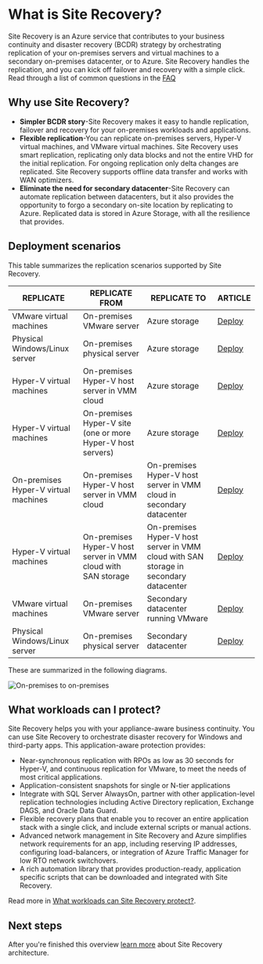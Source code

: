 <properties
	pageTitle="What is Site Recovery? | Windows Azure" 
	description="Azure Site Recovery coordinates the replication, failover and recovery of virtual machines and physical servers located on on-premises to Azure or to a secondary on-premises site." 
	services="site-recovery" 
	documentationCenter="" 
	authors="rayne-wiselman" 
	manager="jwhit" 
	editor=""/>

<tags
	ms.service="site-recovery"
	ms.date="12/14/2015"
	wacn.date=""/>

#  What is Site Recovery?

Site Recovery is an Azure service that contributes to your business continuity and disaster recovery (BCDR) strategy by orchestrating replication of your on-premises servers and virtual machines to a secondary on-premises datacenter, or to Azure. Site Recovery handles the replication, and you can kick off failover and recovery with a simple click. Read through a list of common questions in the [FAQ](/documentation/articles/site-recovery-faq)


## Why use Site Recovery? 

- **Simpler BCDR story**-Site Recovery makes it easy to handle replication, failover and recovery for your on-premises workloads and applications.
- **Flexible replication**-You can replicate on-premises servers, Hyper-V virtual machines, and VMware virtual machines.  Site Recovery uses smart replication, replicating only data blocks and not the entire VHD for the initial replication. For ongoing replication only delta changes are replicated. Site Recovery supports offline data transfer and works with WAN optimizers. 
- **Eliminate the need for secondary datacenter**-Site Recovery can automate replication between datacenters, but it also provides the opportunity to forgo a secondary on-site location by replicating to Azure. Replicated data is stored in Azure Storage, with all the resilience that provides.


## Deployment scenarios

This table summarizes the replication scenarios supported by Site Recovery.

**REPLICATE** | **REPLICATE FROM** | **REPLICATE TO** | **ARTICLE**
---|---|---|---
VMware virtual machines | On-premises VMware server | Azure storage | [Deploy](/documentation/articles/site-recovery-vmware-to-azure)
Physical Windows/Linux server | On-premises physical server | Azure storage | [Deploy](/documentation/articles/site-recovery-vmware-to-azure)
Hyper-V virtual machines | On-premises Hyper-V host server in VMM cloud | Azure storage | [Deploy](/documentation/articles/site-recovery-vmm-to-azure)
Hyper-V virtual machines | On-premises Hyper-V site (one or more Hyper-V host servers) | Azure storage | [Deploy](/documentation/articles/site-recovery-hyper-v-site-to-azure)
On-premises Hyper-V virtual machines| On-premises Hyper-V host server in VMM cloud | On-premises Hyper-V host server in VMM cloud in secondary datacenter | [Deploy](/documentation/articles/site-recovery-vmm-to-vmm)
Hyper-V virtual machines | On-premises Hyper-V host server in VMM cloud with SAN storage| On-premises Hyper-V host server in VMM cloud with SAN storage in secondary datacenter | [Deploy](/documentation/articles/site-recovery-vmm-san)
VMware virtual machines | On-premises VMware server | Secondary datacenter running VMware | [Deploy](/documentation/articles/site-recovery-vmware-to-vmware) 
Physical Windows/Linux server | On-premises physical server | Secondary datacenter | [Deploy](/documentation/articles/site-recovery-vmware-to-vmware) 

These are summarized in the following diagrams.

![On-premises to on-premises](./media/site-recovery-overview/asr-overview-graphic.png)

## What workloads can I protect?

Site Recovery helps you with your appliance-aware business continuity. You can use Site Recovery to orchestrate disaster recovery for Windows and third-party apps. This application-aware protection provides:


- Near-synchronous replication with RPOs as low as 30 seconds for Hyper-V, and continuous replication for VMware,  to meet the needs of most critical applications.
- Application-consistent snapshots for single or N-tier applications
- Integrate with SQL Server AlwaysOn, partner with other application-level replication technologies  including Active Directory replication, Exchange DAGS, and Oracle Data Guard.
- Flexible recovery plans that enable you to recover an entire application stack with a single click, and include external scripts or manual actions. 
- Advanced network management in Site Recovery and Azure simplifies network requirements for an app, including reserving IP addresses, configuring load-balancers, or integration of Azure Traffic Manager for low RTO network switchovers.
- A rich automation library that provides production-ready, application specific scripts that can be downloaded and integrated with Site Recovery.  


Read more in  [What workloads can Site Recovery protect?](/documentation/articles/site-recovery-workload).


## Next steps

After you're finished this overview [learn more](/documentation/articles/site-recovery-components) about Site Recovery architecture. 
 
